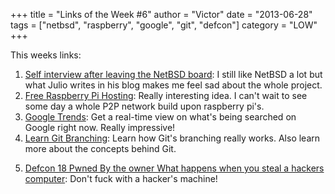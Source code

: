 +++
title = "Links of the Week #6"
author = "Victor"
date = "2013-06-28"
tags = ["netbsd", "raspberry", "google", "git", "defcon"]
category = "LOW"
+++

This weeks links:

1.  [Self interview after leaving the NetBSD board][1]: I still like NetBSD a lot but what Julio writes in his blog makes me feel sad about the whole project.
2.  [Free Raspberry Pi Hosting][2]: Really interesting idea. I can't wait to see some day a whole P2P network build upon raspberry pi's.
3.  [Google Trends][3]: Get a real-time view on what's being searched on Google right now. Really impressive!
4.  [Learn Git Branching][4]: Learn how Git's branching really works. Also learn more about the concepts behind Git.
5.  <p id="watch-headline-title">
      <a href="https://www.youtube.com/watch?feature=player_detailpage&v=U4oB28ksiIo#t=196s">Defcon 18 Pwned By the owner What happens when you steal a hackers computer</a>: Don't fuck with a hacker's machine!
    </p>



 [1]: http://julipedia.meroh.net/2013/06/self-interview-after-leaving-netbsd.html
 [2]: http://raspberrycolocation.com/
 [3]: http://www.google.com/trends/hottrends/visualize?nrow=10&ncol=10
 [4]: http://pcottle.github.io/learnGitBranching/              
